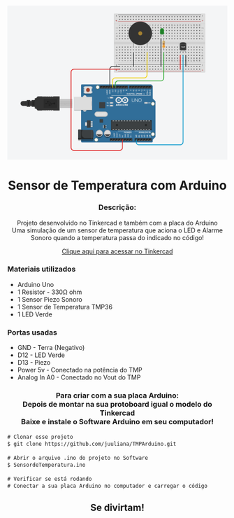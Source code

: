 <p align='center'><img width='800' src="https://github.com/juuliana/TMPArduino/blob/master/temp.png"/></p>

<h1 align='center'>Sensor de Temperatura com Arduino</h1>

<h3 align="center">Descrição:</h3>
<p align="center">
    Projeto desenvolvido no Tinkercad e também com a placa do Arduino</br>
    Uma simulação de um sensor de temperatura que aciona o LED e Alarme Sonoro quando a temperatura passa do indicado no código!
</p>

<p align='center'>
  <a href='https://www.tinkercad.com/things/eWwwdGpZu9E' target='blank'>Clique aqui para acessar no Tinkercad</a>
</p>

<h3>Materiais utilizados</h3>
<ul>
    <li>Arduino Uno</li>
    <li>1 Resistor - 330Ω ohm</li>
    <li>1 Sensor Piezo Sonoro</li>
    <li>1 Sensor de Temperatura TMP36</li>
    <li>1 LED Verde</li>
</ul>

<h3>Portas usadas</h3>
<ul>
    <li>GND - Terra (Negativo)</li>
    <li>D12 - LED Verde</li>
    <li>D13 - Piezo</li>
    <li>Power 5v - Conectado na potência do TMP</li>
    <li>Analog In A0 - Conectado no Vout do TMP</li>
</ul>

<h3 align="center">
    Para criar com a sua placa Arduino: </br>
    Depois de montar na sua protoboard igual o modelo do Tinkercad</br>
    Baixe e instale o Software Arduino em seu computador!
</h3>
 
    # Clonar esse projeto
    $ git clone https://github.com/juuliana/TMPArduino.git
    
    # Abrir o arquivo .ino do projeto no Software
    $ SensordeTemperatura.ino
    
    # Verificar se está rodando
    # Conectar a sua placa Arduino no computador e carregar o código
    
<p></p>

<h2 align='center'>Se divirtam!</h2>
